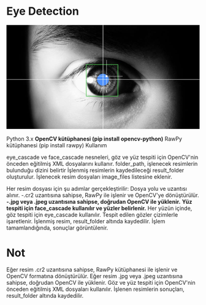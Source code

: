 # Eye Detection

![App Screenshot](https://github.com/firengizz099/eyedetection/blob/main/1_tJPP3eRByPdZSNsDftreMw.jpg?raw=true)

Python 3.x
**OpenCV kütüphanesi (pip install opencv-python)**
RawPy kütüphanesi (pip install rawpy)
Kullanım

eye_cascade ve face_cascade nesneleri, göz ve yüz tespiti için OpenCV'nin önceden eğitilmiş XML dosyalarını kullanır.
folder_path, işlenecek resimlerin bulunduğu dizini belirtir
İşlenmiş resimlerin kaydedileceği result_folder oluşturulur.
İşlenecek resim dosyaları image_files listesine eklenir.

Her resim dosyası için şu adımlar gerçekleştirilir:
Dosya yolu ve uzantısı alınır.
-.cr2 uzantısına sahipse, RawPy ile işlenir ve OpenCV'ye dönüştürülür.
**-.jpg veya .jpeg uzantısına sahipse, doğrudan OpenCV ile yüklenir.**
**Yüz tespiti için face_cascade kullanılır ve yüzler belirlenir.**
Her yüzün içinde, göz tespiti için eye_cascade kullanılır.
Tespit edilen gözler çizimlerle işaretlenir.
İşlenmiş resim, result_folder altında kaydedilir.
İşlem tamamlandığında, sonuçlar görüntülenir.

# Not
Eğer resim .cr2 uzantısına sahipse, RawPy kütüphanesi ile işlenir ve OpenCV formatına dönüştürülür.
Eğer resim .jpg veya .jpeg uzantısına sahipse, doğrudan OpenCV ile yüklenir.
Göz ve yüz tespiti için OpenCV'nin önceden eğitilmiş XML dosyaları kullanılır.
İşlenen resimlerin sonuçları, result_folder altında kaydedilir.
